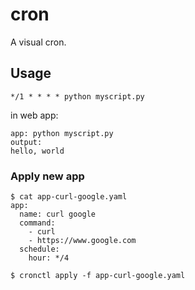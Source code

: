 # cron

A visual cron.

## Usage

```
*/1 * * * * python myscript.py
```

in web app:

```
app: python myscript.py
output:
hello, world
```

### Apply new app

```
$ cat app-curl-google.yaml
app:
  name: curl google
  command:
    - curl
    - https://www.google.com
  schedule:
    hour: */4
```

```
$ cronctl apply -f app-curl-google.yaml
```
